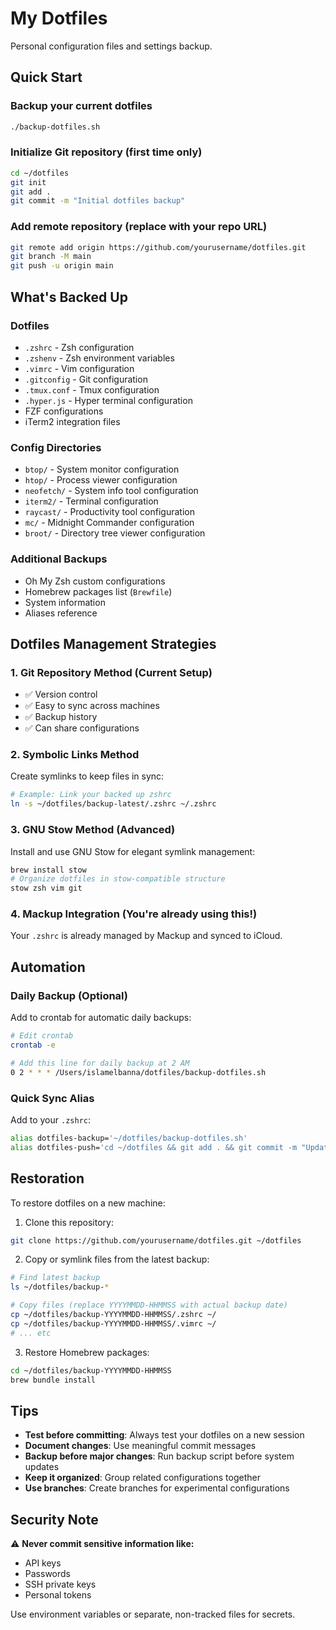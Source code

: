 # My Dotfiles

Personal configuration files and settings backup.

## Quick Start

### Backup your current dotfiles
```bash
./backup-dotfiles.sh
```

### Initialize Git repository (first time only)
```bash
cd ~/dotfiles
git init
git add .
git commit -m "Initial dotfiles backup"
```

### Add remote repository (replace with your repo URL)
```bash
git remote add origin https://github.com/yourusername/dotfiles.git
git branch -M main
git push -u origin main
```

## What's Backed Up

### Dotfiles
- `.zshrc` - Zsh configuration
- `.zshenv` - Zsh environment variables
- `.vimrc` - Vim configuration
- `.gitconfig` - Git configuration
- `.tmux.conf` - Tmux configuration
- `.hyper.js` - Hyper terminal configuration
- FZF configurations
- iTerm2 integration files

### Config Directories
- `btop/` - System monitor configuration
- `htop/` - Process viewer configuration
- `neofetch/` - System info tool configuration
- `iterm2/` - Terminal configuration
- `raycast/` - Productivity tool configuration
- `mc/` - Midnight Commander configuration
- `broot/` - Directory tree viewer configuration

### Additional Backups
- Oh My Zsh custom configurations
- Homebrew packages list (`Brewfile`)
- System information
- Aliases reference

## Dotfiles Management Strategies

### 1. Git Repository Method (Current Setup)
- ✅ Version control
- ✅ Easy to sync across machines
- ✅ Backup history
- ✅ Can share configurations

### 2. Symbolic Links Method
Create symlinks to keep files in sync:
```bash
# Example: Link your backed up zshrc
ln -s ~/dotfiles/backup-latest/.zshrc ~/.zshrc
```

### 3. GNU Stow Method (Advanced)
Install and use GNU Stow for elegant symlink management:
```bash
brew install stow
# Organize dotfiles in stow-compatible structure
stow zsh vim git
```

### 4. Mackup Integration (You're already using this!)
Your `.zshrc` is already managed by Mackup and synced to iCloud.

## Automation

### Daily Backup (Optional)
Add to crontab for automatic daily backups:
```bash
# Edit crontab
crontab -e

# Add this line for daily backup at 2 AM
0 2 * * * /Users/islamelbanna/dotfiles/backup-dotfiles.sh
```

### Quick Sync Alias
Add to your `.zshrc`:
```bash
alias dotfiles-backup='~/dotfiles/backup-dotfiles.sh'
alias dotfiles-push='cd ~/dotfiles && git add . && git commit -m "Update dotfiles $(date +%Y-%m-%d)" && git push'
```

## Restoration

To restore dotfiles on a new machine:

1. Clone this repository:
```bash
git clone https://github.com/yourusername/dotfiles.git ~/dotfiles
```

2. Copy or symlink files from the latest backup:
```bash
# Find latest backup
ls ~/dotfiles/backup-*

# Copy files (replace YYYYMMDD-HHMMSS with actual backup date)
cp ~/dotfiles/backup-YYYYMMDD-HHMMSS/.zshrc ~/
cp ~/dotfiles/backup-YYYYMMDD-HHMMSS/.vimrc ~/
# ... etc
```

3. Restore Homebrew packages:
```bash
cd ~/dotfiles/backup-YYYYMMDD-HHMMSS
brew bundle install
```

## Tips

- **Test before committing**: Always test your dotfiles on a new session
- **Document changes**: Use meaningful commit messages
- **Backup before major changes**: Run backup script before system updates
- **Keep it organized**: Group related configurations together
- **Use branches**: Create branches for experimental configurations

## Security Note

⚠️ **Never commit sensitive information like:**
- API keys
- Passwords
- SSH private keys
- Personal tokens

Use environment variables or separate, non-tracked files for secrets.